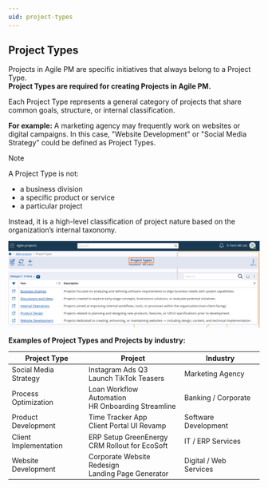 ```yaml
---
uid: project-types
---
```


## Project Types

Projects in Agile PM are specific initiatives that always belong to a Project Type.  
**Project Types are required for creating Projects in Agile PM.**

Each Project Type represents a general category of projects that share common goals, structure, or internal classification.

**For example:** 
A marketing agency may frequently work on websites or digital campaigns. In this case, "Website Development" or "Social Media Strategy" could be defined as Project Types.

> [!Note]
> A Project Type is not:
> - a business division  
> - a specific product or service  
> - a particular project  
> 
> Instead, it is a high-level classification of project nature based on the organization’s internal taxonomy.

![Project_Types](pictures/project-types.png)

**Examples of Project Types and Projects by industry:**

| **Project Type**         | **Project**                                              | **Industry**               |
|--------------------------|----------------------------------------------------------|----------------------------|
| Social Media Strategy    | Instagram Ads Q3<br>Launch TikTok Teasers                | Marketing Agency           |
| Process Optimization     | Loan Workflow Automation<br>HR Onboarding Streamline     | Banking / Corporate        |
| Product Development      | Time Tracker App<br>Client Portal UI Revamp              | Software Development       |
| Client Implementation    | ERP Setup GreenEnergy<br>CRM Rollout for EcoSoft         | IT / ERP Services          |
| Website Development      | Corporate Website Redesign<br>Landing Page Generator     | Digital / Web Services     |

